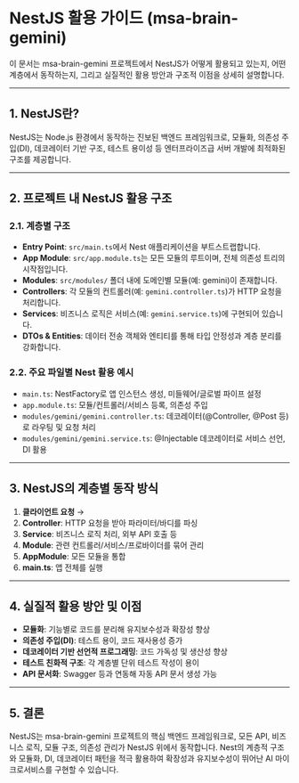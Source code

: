 # NestJS 활용 가이드 (msa-brain-gemini)

이 문서는 msa-brain-gemini 프로젝트에서 NestJS가 어떻게 활용되고 있는지, 어떤 계층에서 동작하는지, 그리고 실질적인 활용 방안과 구조적 이점을 상세히 설명합니다.

---

## 1. NestJS란?
NestJS는 Node.js 환경에서 동작하는 진보된 백엔드 프레임워크로, 모듈화, 의존성 주입(DI), 데코레이터 기반 구조, 테스트 용이성 등 엔터프라이즈급 서버 개발에 최적화된 구조를 제공합니다.

---

## 2. 프로젝트 내 NestJS 활용 구조

### 2.1. 계층별 구조
- **Entry Point**: `src/main.ts`에서 Nest 애플리케이션을 부트스트랩합니다.
- **App Module**: `src/app.module.ts`는 모든 모듈의 루트이며, 전체 의존성 트리의 시작점입니다.
- **Modules**: `src/modules/` 폴더 내에 도메인별 모듈(예: gemini)이 존재합니다.
- **Controllers**: 각 모듈의 컨트롤러(예: `gemini.controller.ts`)가 HTTP 요청을 처리합니다.
- **Services**: 비즈니스 로직은 서비스(예: `gemini.service.ts`)에 구현되어 있습니다.
- **DTOs & Entities**: 데이터 전송 객체와 엔티티를 통해 타입 안정성과 계층 분리를 강화합니다.

### 2.2. 주요 파일별 Nest 활용 예시
- `main.ts`: NestFactory로 앱 인스턴스 생성, 미들웨어/글로벌 파이프 설정
- `app.module.ts`: 모듈/컨트롤러/서비스 등록, 의존성 주입
- `modules/gemini/gemini.controller.ts`: 데코레이터(@Controller, @Post 등)로 라우팅 및 요청 처리
- `modules/gemini/gemini.service.ts`: @Injectable 데코레이터로 서비스 선언, DI 활용

---

## 3. NestJS의 계층별 동작 방식

1. **클라이언트 요청** →
2. **Controller**: HTTP 요청을 받아 파라미터/바디를 파싱
3. **Service**: 비즈니스 로직 처리, 외부 API 호출 등
4. **Module**: 관련 컨트롤러/서비스/프로바이더를 묶어 관리
5. **AppModule**: 모든 모듈을 통합
6. **main.ts**: 앱 전체를 실행

---

## 4. 실질적 활용 방안 및 이점
- **모듈화**: 기능별로 코드를 분리해 유지보수성과 확장성 향상
- **의존성 주입(DI)**: 테스트 용이, 코드 재사용성 증가
- **데코레이터 기반 선언적 프로그래밍**: 코드 가독성 및 생산성 향상
- **테스트 친화적 구조**: 각 계층별 단위 테스트 작성이 용이
- **API 문서화**: Swagger 등과 연동해 자동 API 문서 생성 가능

---

## 5. 결론
NestJS는 msa-brain-gemini 프로젝트의 핵심 백엔드 프레임워크로, 모든 API, 비즈니스 로직, 모듈 구조, 의존성 관리가 NestJS 위에서 동작합니다. Nest의 계층적 구조와 모듈화, DI, 데코레이터 패턴을 적극 활용하여 확장성과 유지보수성이 뛰어난 AI 마이크로서비스를 구현할 수 있습니다.
